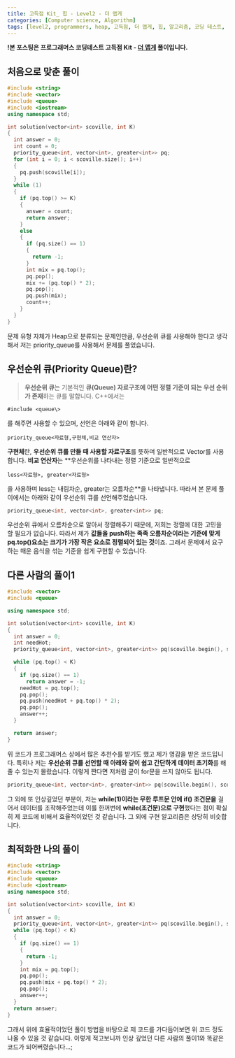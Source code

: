 ```yaml
---
title: 고득점 Kit_ 힙 - Level2 - 더 맵게
categories: [Computer science, Algorithm]
tags: [level2, programmers, heap, 고득점, 더 맵게, 힙, 알고리즘, 코딩 테스트, 프로그래머스]
---
```


**!본 포스팅은 프로그래머스 코딩테스트 고득점 Kit - [더 맵게](https://programmers.co.kr/learn/courses/30/lessons/42626) 풀이입니다.**

## 처음으로 맞춘 풀이
``` cpp
#include <string>
#include <vector>
#include <queue>
#include <iostream>
using namespace std;

int solution(vector<int> scoville, int K)
{
  int answer = 0;
  int count = 0;
  priority_queue<int, vector<int>, greater<int>> pq;
  for (int i = 0; i < scoville.size(); i++)
  {
    pq.push(scoville[i]);
  }
  while (1)
  {
    if (pq.top() >= K)
    {
      answer = count;
      return answer;
    }
    else
    {
      if (pq.size() == 1)
      {
        return -1;
      }
      int mix = pq.top();
      pq.pop();
      mix += (pq.top() * 2);
      pq.pop();
      pq.push(mix);
      count++;
    }
  }
}
```
문제 유형 자체가 Heap으로 분류되는 문제인만큼, 우선순위 큐를 사용해야 한다고 생각해서 저는 priority_queue를 사용해서 문제를 풀었습니다. 

## 우선순위 큐(Priority Queue)란?
> **우선순위 큐**는 기본적인 **큐(Queue) 자료구조에 어떤 정렬 기준이 되는 우선 순위가 존재**하는 큐를 말합니다. C++에서는 
```
#include <queue\>
```
를 해주면 사용할 수 있으며, 선언은 아래와 같이 합니다.
```
priority_queue<자료형,구현체,비교 연산자> 
```  
**구현체**란, **우선순위 큐를 만들 때 사용할 자료구조**를 뜻하며 일반적으로 Vector를 사용합니다.
**비교 연산자**는 **우선순위를 나타내는 정렬 기준으로 일반적으로 
```
less<자료형>, greater<자료형>
```
을 사용하며 less는 내림차순, greater는 오름차순**을 나타냅니다.
따라서 본 문제 풀이에서는 아래와 같이 우선순위 큐를 선언해주었습니다.
``` cpp 
priority_queue<int, vector<int>, greater<int>> pq;
```
우선순위 큐에서 오름차순으로 알아서 정렬해주기 때문에, 저희는 정렬에 대한 고민을 할 필요가 없습니다. 따라서 제가 **값들을 push하는 족족 오름차순이라는 기준에 맞게 pq.top()요소는 크기가 가장 작은 요소로 정렬되어 있는 것**이죠. 그래서 문제에서 요구하는 매운 음식을 섞는 기준을 쉽게 구현할 수 있습니다.


## 다른 사람의 풀이1
``` cpp
#include <vector>
#include <queue>

using namespace std;

int solution(vector<int> scoville, int K)
{
  int answer = 0;
  int needHot;
  priority_queue<int, vector<int>, greater<int>> pq(scoville.begin(), scoville.end()); //우선 순위 큐에 벡터를 효율적으로 넣는 방법!!!!

  while (pq.top() < K)
  {
    if (pq.size() == 1)
      return answer = -1;
    needHot = pq.top();
    pq.pop();
    pq.push(needHot + pq.top() * 2);
    pq.pop();
    answer++;
  }

  return answer;
}
```
위 코드가 프로그래머스 상에서 많은 추천수를 받기도 했고 제가 영감을 받은 코드입니다.
특히나 저는 **우선순위 큐를 선언할 때 아래와 같이 쉽고 간단하게 데이터 초기화**를 해줄 수 있는지 몰랐습니다. 이렇게 짠다면 저처럼 굳이 for문을 쓰지 않아도 됩니다.
``` cpp
priority_queue<int, vector<int>, greater<int>> pq(scoville.begin(), scoville.end()); //우선 순위 큐에 벡터를 효율적으로 넣는 방법!!!!
```

그 외에 또 인상깊었던 부분이, 저는 **while(1)이라는 무한 루프문 안에 if() 조건문을** 걸어서 데이터를 조작해주었는데 이를 한꺼번에 **while(조건문)으로 구현**했다는 점이 확실히 제 코드에 비해서 효율적이었던 것 같습니다. 그 외에 구현 알고리즘은 상당히 비슷합니다.

## 최적화한 나의 풀이
``` cpp
#include <string>
#include <vector>
#include <queue>
#include <iostream>
using namespace std;

int solution(vector<int> scoville, int K)
{
  int answer = 0;
  priority_queue<int, vector<int>, greater<int>> pq(scoville.begin(), scoville.end());
  while (pq.top() < K)
  {
    if (pq.size() == 1)
    {
      return -1;
    }
    int mix = pq.top();
    pq.pop();
    pq.push(mix + pq.top() * 2);
    pq.pop();
    answer++;
  }
  return answer;
}
```
그래서 위에 효율적이었던 풀이 방법을 바탕으로 제 코드를 가다듬어보면 위 코드 정도 나올 수 있을 것 같습니다. 이렇게 적고보니까 인상 깊었던 다른 사람의 풀이1와 똑같은 코드가 되어버렸습니다...;



